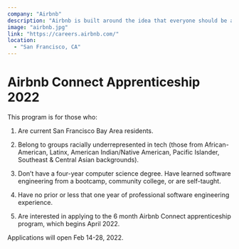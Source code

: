 ```yaml
---
company: "Airbnb"
description: "Airbnb is built around the idea that everyone should be able to take the perfect trip, including where they stay, what they do, and who they meet. To that end, we empower millions of people around the world to use their spaces, passions, and talents to become entrepreneurs."
image: "airbnb.jpg"
link: "https://careers.airbnb.com/"
location:
  - "San Francisco, CA"
---
```


# Airbnb Connect Apprenticeship 2022

This program is for those who:

1) Are current San Francisco Bay Area residents.

2) Belong to groups racially underrepresented in tech (those from African-American, Latinx, American Indian/Native American, Pacific Islander, Southeast & Central Asian backgrounds).

3) Don’t have a four-year computer science degree.  Have learned software engineering from a bootcamp, community college, or are self-taught.

4) Have no prior or less that one year of professional software engineering experience.

5) Are interested in applying to the 6 month Airbnb Connect apprenticeship program, which begins April 2022.

Applications will open Feb 14-28, 2022.
